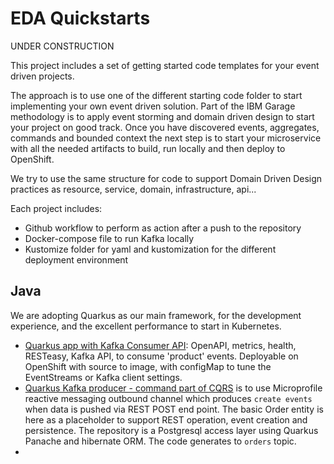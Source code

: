 # EDA Quickstarts

UNDER CONSTRUCTION

This project includes a set of getting started code templates for your event driven projects. 

The approach is to use one of the different starting code folder to start implementing your own event driven solution. Part of the IBM Garage methodology is to apply event storming and domain driven design to start your project on good track. Once you have discovered events, aggregates, commands and bounded context the next step is to start your microservice with all the needed artifacts to build, run locally and then deploy to OpenShift.

We try to use the same structure for code to support Domain Driven Design practices as resource, service, domain, infrastructure, api...

Each project includes:

* Github workflow to perform as action after a push to the repository
* Docker-compose file to run Kafka locally
* Kustomize folder for yaml and kustomization for the different deployment environment

## Java

We are adopting Quarkus as our main framework, for the development experience, and the excellent performance to start in Kubernetes.

* [Quarkus app with Kafka Consumer API](https://github.com/ibm-cloud-architecture/eda-quickstarts/tree/main/kafka-consumer-api): OpenAPI, metrics, health, RESTeasy, Kafka API, to consume 'product' events. Deployable on OpenShift with source to image, with configMap to tune the EventStreams or Kafka client settings.
* [Quarkus Kafka producer - command part of CQRS](https://github.com/ibm-cloud-architecture/eda-quickstarts/tree/main/quarkus-kafka-producer) is to use Microprofile reactive messaging outbound channel which produces `create events` when data is pushed via REST POST end point. The basic Order entity is here as a placeholder to support REST operation, event creation and persistence. The repository is a Postgresql access layer using Quarkus Panache and hibernate ORM. The code generates to `orders` topic.
* []()